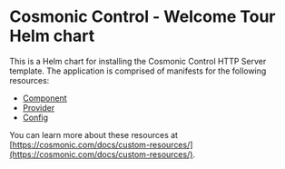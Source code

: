 # Cosmonic Control - Welcome Tour Helm chart

This is a Helm chart for installing the Cosmonic Control HTTP Server template. The application is comprised of manifests for the following resources:

- [Component](https://cosmonic.com/docs/custom-resources/#component)
- [Provider](https://cosmonic.com/docs/custom-resources/#provider)
- [Config](https://cosmonic.com/docs/custom-resources/#config)

You can learn more about these resources at [https://cosmonic.com/docs/custom-resources/](https://cosmonic.com/docs/custom-resources/).